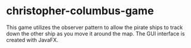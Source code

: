 # christopher-columbus-game
This game utilizes the observer pattern to allow the pirate ships to track down the other ship as you move it around the map. The GUI interface is created with JavaFX.

